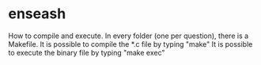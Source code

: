 # enseash

How to compile and execute.
In every folder (one per question), there is a Makefile.
It is possible to compile the *.c file by typing "make"
It is possible to execute the binary file by typing "make exec"